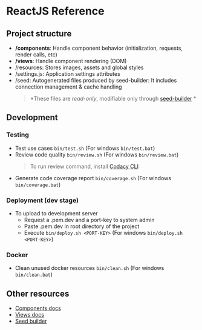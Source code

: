 # ReactJS Reference

## Project structure

-   **/components**: Handle component behavior (initialization, requests, render calls, etc)
-   **/views**: Handle component rendering (DOM)
-   /resources: Stores images, assets and global styles
-   /settings.js: Application settings attributes
-   /seed: Autogenerated files produced by seed-builder: It includes connection management & cache handling
    >   *These files are *read-only*, modifiable only through [seed-builder](./040-seed-builder.md) *
    
## Development
    
### Testing

-   Test use cases `bin/test.sh` (For windows `bin/test.bat`)
-   Review code quality `bin/review.sh` (For windows `bin/review.bat`)
    >   To run review command, install [Codacy CLI](https://github.com/codacy/codacy-analysis-cli)
-   Generate code coverage report `bin/coverage.sh` (For windows `bin/coverage.bat`)

### Deployment (dev stage)

-  To upload to development server
    -  Request a .pem.dev and a port-key to system admin
    -  Paste .pem.dev in root directory of the project
    -  Execute `bin/deploy.sh <PORT-KEY>` (For windows `bin/deploy.sh <PORT-KEY>`)
    
### Docker

-   Clean unused docker resources `bin/clean.sh` (For windows `bin/clean.bat`)

## Other resources

-   [Components docs](./020-components.md)
-   [Views docs](./030-views.md)
-   [Seed builder](./040-seed-builder.md)